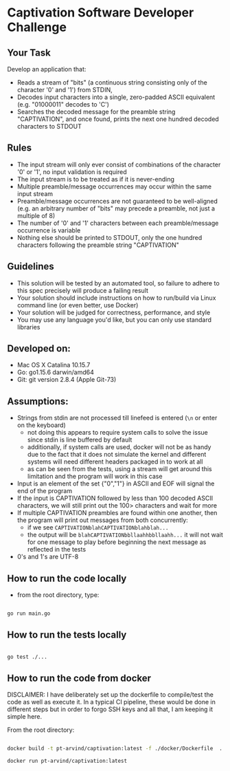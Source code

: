 # Captivation Software Developer Challenge

## Your Task

Develop an application that:

- Reads a stream of "bits" (a continuous string consisting only of the character '0' and '1') from STDIN,
- Decodes input characters into a single, zero-padded ASCII equivalent (e.g. "01000011" decodes to 'C')
- Searches the decoded message for the preamble string "CAPTIVATION", and once found, prints the next one hundred decoded characters to STDOUT

## Rules

- The input stream will only ever consist of combinations of the character '0' or '1', no input validation is required
- The input stream is to be treated as if it is never-ending
- Multiple preamble/message occurrences may occur within the same input stream
- Preamble/message occurrences are not guaranteed to be well-aligned (e.g. an arbitrary number of "bits" may precede a preamble, not just a multiple of 8)
- The number of '0' and '1' characters between each preamble/message occurrence is variable 
- Nothing else should be printed to STDOUT, only the one hundred characters following the preamble string "CAPTIVATION"

## Guidelines

- This solution will be tested by an automated tool, so failure to adhere to this spec precisely will produce a failing result 
- Your solution should include instructions on how to run/build via Linux command line (or even better, use Docker)
- Your solution will be judged for correctness, performance, and style
- You may use any language you'd like, but you can only use standard libraries

## Developed on:

- Mac OS X Catalina 10.15.7
- Go: go1.15.6 darwin/amd64
- Git: git version 2.8.4 (Apple Git-73)

## Assumptions:

- Strings from stdin are not processed till linefeed is entered (`\n` or enter on the keyboard)
  - not doing this appears to require system calls to solve the issue since stdin is line buffered by default
  - additionally, if system calls are used, docker will not be as handy due to the fact that it does not simulate the kernel and different systems will need different headers packaged in to work at all
  - as can be seen from the tests, using a stream will get around this limitation and the program will work in this case
- Input is an element of the set {"0","1"} in ASCII and EOF will signal the end of the program
- If the input is CAPTIVATION followed by less than 100 decoded ASCII characters, we will still print out the 100> characters and wait for more
- If multiple CAPTIVATION preambles are found within one another, then the program will print out messages from both concurrently:
  - if we see `CAPTIVATIONblahCAPTIVATIONblahblah...`
  - the output will be `blahCAPTIVATIONbbllaahhbbllaahh...` it will not wait for one message to play before beginning the next message as reflected in the tests
- 0's and 1's are UTF-8

## How to run the code locally
- from the root directory, type:

```bash

go run main.go

```

## How to run the tests locally

```bash

go test ./...

```

## How to run the code from docker

DISCLAIMER: I have deliberately set up the dockerfile to compile/test the code as well as execute it. In a typical CI pipeline, these would be done in different steps but in order to forgo SSH keys and all that, I am keeping it simple here.

From the root directory:

```bash

docker build -t pt-arvind/captivation:latest -f ./docker/Dockerfile  .

docker run pt-arvind/captivation:latest

```
